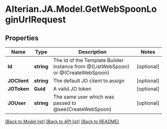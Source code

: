 # Alterian.JA.Model.GetWebSpoonLoginUrlRequest

## Properties

Name | Type | Description | Notes
------------ | ------------- | ------------- | -------------
**Id** | **string** | The Id of the Template Builder instance from @(ListWebSpoon) or @(CreateWebSpoon) | [optional] 
**JOClient** | **string** | The default JO client to assign | [optional] 
**JOToken** | **Guid** | A valid JO token | [optional] 
**JOUser** | **string** | The same user which was passed to @see(CreateWebSpoon) | [optional] 

[[Back to Model list]](../README.md#documentation-for-models) [[Back to API list]](../README.md#documentation-for-api-endpoints) [[Back to README]](../README.md)

